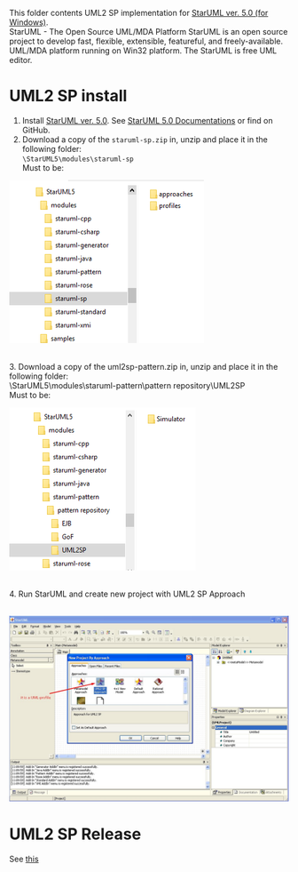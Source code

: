 This folder contents UML2 SP implementation for [StarUML ver. 5.0 (for Windows)](http://staruml.sourceforge.net/v1/about.php).<br> 
StarUML - The Open Source UML/MDA Platform StarUML is an open source project to develop fast, flexible, extensible, featureful, and freely-available. UML/MDA platform running on Win32 platform. The StarUML is free UML editor.

# UML2 SP install

1. Install [StarUML ver. 5.0](https://sourceforge.net/projects/staruml/files/staruml/5.0/). See [StarUML 5.0 Documentations](http://staruml.sourceforge.net/v1/documentations.php) or find on GitHub.<br>
2. Download a copy of the `staruml-sp.zip` in, unzip and place it in the following folder:<br/>
`\StarUML5\modules\staruml-sp`<br>
Must to be: <br/>
<p><img src="star-uml-folder.png" alt="" /></p>
<br>
3. Download a copy of the uml2sp-pattern.zip in, unzip and place it in the following folder:<br>
\StarUML5\modules\staruml-pattern\pattern repository\UML2SP<br>
Must to be:<br>
<p><img src="star-uml-pattern-folder.png" alt="" /></p>
<br>
4. Run StarUML and create new project with UML2 SP Approach <br><br>
<p><img src="pic1.jpg" alt="" /></p>

# UML2 SP Release
See [this](release.md)
